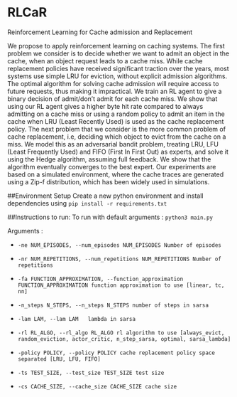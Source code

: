 # RLCaR
Reinforcement Learning for Cache admission and Replacement

We propose to apply reinforcement learning on caching systems. The first problem
we consider is to decide whether we want to admit an object in the cache, when
an object request leads to a cache miss. While cache replacement policies have
received significant traction over the years, most systems use simple LRU for
eviction, without explicit admission algorithms. The optimal algorithm for solving
cache admission will require access to future requests, thus making it impractical.
We train an RL agent to give a binary decision of admit/don’t admit for each cache
miss. We show that using our RL agent gives a higher byte hit rate compared
to always admitting on a cache miss or using a random policy to admit an item
in the cache when LRU (Least Recently Used) is used as the cache replacement
policy. The next problem that we consider is the more common problem of cache
replacement, i.e, deciding which object to evict from the cache on a miss. We model
this as an adversarial bandit problem, treating LRU, LFU (Least Frequently Used)
and FIFO (First In First Out) as experts, and solve it using the Hedge algorithm,
assuming full feedback. We show that the algorithm eventually converges to the
best expert. Our experiments are based on a simulated environment, where the
cache traces are generated using a Zip-f distribution, which has been widely used
in simulations.

##Environment Setup
Create a new python environment and install dependencies using `pip install -r requirements.txt`

##Instructions to run:
To run with default arguments : `python3 main.py` 

Arguments : 
+ `-ne NUM_EPISODES, --num_episodes NUM_EPISODES
                        Number of episodes`

+ `-nr NUM_REPETITIONS, --num_repetitions NUM_REPETITIONS
                        Number of repetitions`

+ `-fa FUNCTION_APPROXIMATION, --function_approximation FUNCTION_APPROXIMATION
                        function approximation to use [linear, tc, nn]`

+ `-n_steps N_STEPS, --n_steps N_STEPS
                        number of steps in sarsa`

+ `-lam LAM, --lam LAM   lambda in sarsa`

+ `-rl RL_ALGO, --rl_algo RL_ALGO
                        rl algorithm to use [always_evict, random_eviction, actor_critic, n_step_sarsa, optimal, sarsa_lambda]`

+ `-policy POLICY, --policy POLICY
                        cache replacement policy space separated [LRU, LFU, FIFO]`

+ `-ts TEST_SIZE, --test_size TEST_SIZE
                        test size`

+ `-cs CACHE_SIZE, --cache_size CACHE_SIZE
                        cache size`







